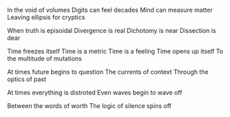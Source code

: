 In the void of volumes
Digits can feel decades
Mind can measure matter
Leaving ellipsis for cryptics 

When truth is episoidal 
Divergence is real
Dichotomy is near
Dissection is dear

Time freezes itself
Time is a metric
Time is a feeling
Time opens up itself
To the multitude of mutations

At times future begins to question 
The currents of context
Through the optics of past 

At times everything is distroted
Even waves begin to wave off

Between the words of worth
The logic of silence spins off
